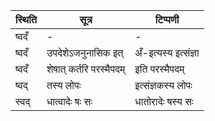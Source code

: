 | स्थिति | सूत्र | टिप्पणी |
| ----- | ------- | ------ |
| ष्वदँ | - | - |
| ष्वदँ | उपदेशेऽजनुनासिक इत् | अँ-इत्यस्य इत्संज्ञा |
| ष्वदँ | शेषात् कर्तरि परस्मैपदम् | इति परस्मैपदम् |
| ष्वद् | तस्य लोपः | इत्संज्ञकस्य लोपः |
| स्वद् | धात्वादेः षः सः | धातोरादेः षस्य सः |
